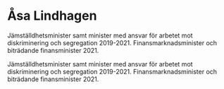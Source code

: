# Åsa Lindhagen

Jämställdhetsminister samt minister med ansvar för arbetet mot diskriminering och segregation 2019-2021. Finansmarknadsminister och biträdande finansminister 2021.

Jämställdhetsminister samt minister med ansvar för arbetet mot diskriminering och segregation 2019-2021. Finansmarknadsminister och biträdande finansminister 2021.
